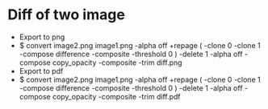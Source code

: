 Diff of two image
=====
* Export to png
* $ convert image2.png image1.png -alpha off +repage \( -clone 0 -clone 1 -compose difference -composite -threshold 0 \) -delete 1 -alpha off -compose copy_opacity -composite -trim diff.png
* Export to pdf
* $ convert image2.png image1.png -alpha off +repage \( -clone 0 -clone 1 -compose difference -composite -threshold 0 \) -delete 1 -alpha off -compose copy_opacity -composite -trim diff.pdf
